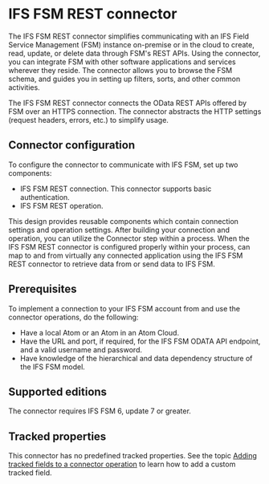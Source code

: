 # IFS FSM REST connector

<head>
  <meta name="guidename" content="Integration"/>
  <meta name="context" content="GUID-0aaa24a1-14bc-4ffe-8a70-2b022ec8b683"/>
</head>


The IFS FSM REST connector simplifies communicating with an IFS Field Service Management \(FSM\) instance on-premise or in the cloud to create, read, update, or delete data through FSM's REST APIs. Using the connector, you can integrate FSM with other software applications and services wherever they reside. The connector allows you to browse the FSM schema, and guides you in setting up filters, sorts, and other common activities.

The IFS FSM REST connector connects the OData REST APIs offered by FSM over an HTTPS connection. The connector abstracts the HTTP settings \(request headers, errors, etc.\) to simplify usage.

## Connector configuration

To configure the connector to communicate with IFS FSM, set up two components:

-   IFS FSM REST connection. This connector supports basic authentication.
-   IFS FSM REST operation.

This design provides reusable components which contain connection settings and operation settings. After building your connection and operation, you can utilize the Connector step within a process. When the IFS FSM REST connector is configured properly within your process, can map to and from virtually any connected application using the IFS FSM REST connector to retrieve data from or send data to IFS FSM.

## Prerequisites

To implement a connection to your IFS FSM account from and use the connector operations, do the following:

-   Have a local Atom or an Atom in an Atom Cloud.
-   Have the URL and port, if required, for the IFS FSM ODATA API endpoint, and a valid username and password.
-   Have knowledge of the hierarchical and data dependency structure of the IFS FSM model.

## Supported editions

The connector requires IFS FSM 6, update 7 or greater.

## Tracked properties

This connector has no predefined tracked properties. See the topic [Adding tracked fields to a connector operation](../Process%20building/t-atm-Adding_tracked_fields_to_a_connector_operation_f71821dd-95ee-4ebd-bfc9-3333262f56f6.md) to learn how to add a custom tracked field.